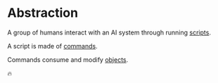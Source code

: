 # Abstraction

A group of humans interact with an AI system through running [scripts](../concepts/script.md).

A script is made of [commands](./commands.md).

Commands consume and modify [objects](../concepts/objects.md).

🔥
